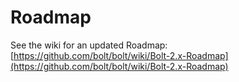 Roadmap
=======

See the wiki for an updated Roadmap:
[https://github.com/bolt/bolt/wiki/Bolt-2.x-Roadmap](https://github.com/bolt/bolt/wiki/Bolt-2.x-Roadmap)
